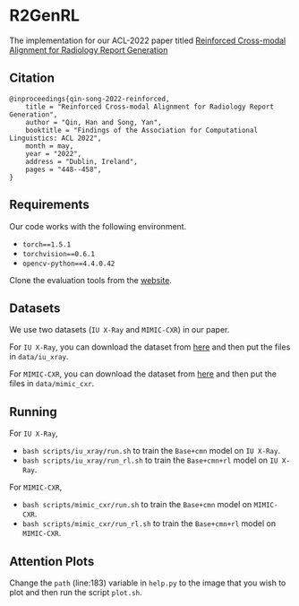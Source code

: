 # R2GenRL
The implementation for our ACL-2022 paper titled [Reinforced Cross-modal Alignment for Radiology Report Generation](https://aclanthology.org/2022.findings-acl.38/)

## Citation

```
@inproceedings{qin-song-2022-reinforced,
    title = "Reinforced Cross-modal Alignment for Radiology Report Generation",
    author = "Qin, Han and Song, Yan",
    booktitle = "Findings of the Association for Computational Linguistics: ACL 2022",
    month = may,
    year = "2022",
    address = "Dublin, Ireland",
    pages = "448--458",
}
```

## Requirements
Our code works with the following environment.
- `torch==1.5.1`
- `torchvision==0.6.1`
- `opencv-python==4.4.0.42`

Clone the evaluation tools from the [website](https://github.com/salaniz/pycocoevalcap).

## Datasets
We use two datasets (`IU X-Ray` and `MIMIC-CXR`) in our paper.

For `IU X-Ray`, you can download the dataset from [here](https://openi.nlm.nih.gov/) and then put the files in `data/iu_xray`.

For `MIMIC-CXR`, you can download the dataset from [here](https://physionet.org/content/mimic-cxr/2.0.0/) and then put the files in `data/mimic_cxr`.


## Running
For `IU X-Ray`,
* `bash scripts/iu_xray/run.sh` to train the `Base+cmn` model on `IU X-Ray`.
* `bash scripts/iu_xray/run_rl.sh` to train the `Base+cmn+rl` model on `IU X-Ray`.

For `MIMIC-CXR`,
* `bash scripts/mimic_cxr/run.sh` to train the `Base+cmn` model on `MIMIC-CXR`.
* `bash scripts/mimic_cxr/run_rl.sh` to train the `Base+cmn+rl` model on `MIMIC-CXR`.

## Attention Plots

Change the ```path``` (line:183) variable in ```help.py``` to the image that you wish to plot and then run the script ```plot.sh```.


